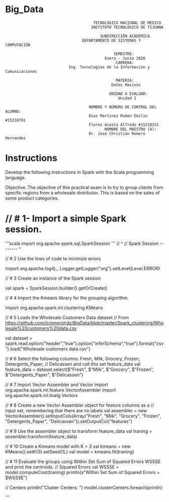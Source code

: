 # Big_Data

                                           TECNOLÓGICO NACIONAL DE MÉXICO
                                          INSTITUTO TECNOLÓGICO DE TIJUANA

                                              SUBDIRECCIÓN ACADÉMICA
                                      DEPARTAMENTO DE SISTEMAS Y COMPUTACIÓN

                                                    SEMESTRE: 
                                                Enero - Junio 2020
                                                     CARRERA: 
                                Ing. Tecnologías de la Información y Comunicaciones

                                                     MATERIA:
                                                   Datos Masivos
                                          
                                                  UNIDAD A EVALUAR:
                                                      Unidad 1

                                         NOMBRE Y NÚMERO DE CONTROL DEL ALUMNO:
                                         Diaz Martinez Ruben Emilio #15210791
                                         Flores Acosta Alfredo #15210331
                                                NOMBRE DEL MAESTRO (A):
                                         Dr. Jose Christian Romero Hernandez
                                         
# Instructions

Develop the following instructions in Spark with the Scala programming language.

Objective:
The objective of this practical exam is to try to group clients from specific regions
from a wholesale distributor. This is based on the sales of some product categories.        



# // # 1- Import a simple Spark session.
'''scala
import org.apache.spark.sql.SparkSession
'''
//                        ^
// Spark Session -------- ^

// # 2 Use the lines of code to minimize errors

import org.apache.log4j._
Logger.getLogger("org").setLevel(Level.ERROR)

// # 3 Create an instance of the Spark session

val spark = SparkSession.builder().getOrCreate()

// # 4 Import the Kmeans library for the grouping algorithm. 

import org.apache.spark.ml.clustering.KMeans

// # 5 Loads the Wholesale Customers Data dataset
// From https://github.com/jcromerohdz/BigData/blob/master/Spark_clustering/Wholesale%20customers%20data.csv 

val dataset = spark.read.option("header","true").option("inferSchema","true").format("csv").load("Wholesale customers data.csv")

// # 6 Select the following columns: Fresh, Milk, Grocery, Frozen, Detergents_Paper,
// Delicassen and call this set feature_data
val feature_data = dataset.select($"Fresh", $"Milk", $"Grocery", $"Frozen", $"Detergents_Paper", $"Delicassen")

// # 7 Import Vector Assembler and Vector
import org.apache.spark.ml.feature.VectorAssembler
import org.apache.spark.ml.linalg.Vectors

// # 8 Create a new Vector Assembler object for feature columns as a
// input set, remembering that there are no labels
val assembler = new VectorAssembler().setInputCols(Array("Fresh", "Milk", "Grocery", "Frozen", "Detergents_Paper", "Delicassen")).setOutputCol("features")

// # 9 Use the assembler object to transform feature_data
val traning = assembler.transform(feature_data)

// # 10 Create a Kmeans model with K = 3
val kmeans = new KMeans().setK(3).setSeed(1L)
val model = kmeans.fit(traning)

// # 11 Evaluate the groups using Within Set Sum of Squared Errors WSSSE and print the centroids.
// Squared Errors
val WSSSE = model.computeCost(traning)
println(s"Within Set Sum of Squared Errors = $WSSSE")

// Centers
println("Cluster Centers: ")
model.clusterCenters.foreach(println)

'''
